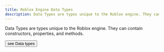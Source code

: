 ```yaml
---
title: Roblox Engine Data Types
description: Data Types are types unique to the Roblox engine. They can contain constructors, properties, and methods.
---
```


Data Types are types unique to the Roblox engine. They can contain constructors,
properties, and methods.

<SideBarLink nodeId='Engine API/Data Types'>
  <Button color='secondary' size='large' variant='contained'>see Data types</Button>
</SideBarLink>

